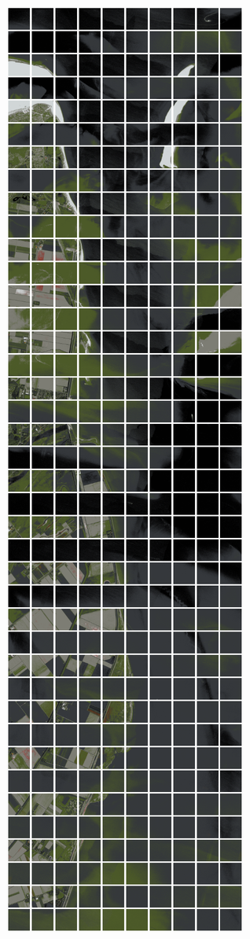 <html>
<div>
<img src="https://github.com/HakkaTjakka/NL_TILE_MAP/blob/main/18/624/-1072/r.6240.-10720.png" height="44" width="44">
<img src="https://github.com/HakkaTjakka/NL_TILE_MAP/blob/main/18/624/-1072/r.6241.-10720.png" height="44" width="44">
<img src="https://github.com/HakkaTjakka/NL_TILE_MAP/blob/main/18/624/-1072/r.6242.-10720.png" height="44" width="44">
<img src="https://github.com/HakkaTjakka/NL_TILE_MAP/blob/main/18/624/-1072/r.6243.-10720.png" height="44" width="44">
<img src="https://github.com/HakkaTjakka/NL_TILE_MAP/blob/main/18/624/-1072/r.6244.-10720.png" height="44" width="44">
<img src="https://github.com/HakkaTjakka/NL_TILE_MAP/blob/main/18/624/-1072/r.6245.-10720.png" height="44" width="44">
<img src="https://github.com/HakkaTjakka/NL_TILE_MAP/blob/main/18/624/-1072/r.6246.-10720.png" height="44" width="44">
<img src="https://github.com/HakkaTjakka/NL_TILE_MAP/blob/main/18/624/-1072/r.6247.-10720.png" height="44" width="44">
<img src="https://github.com/HakkaTjakka/NL_TILE_MAP/blob/main/18/624/-1072/r.6248.-10720.png" height="44" width="44">
<img src="https://github.com/HakkaTjakka/NL_TILE_MAP/blob/main/18/624/-1072/r.6249.-10720.png" height="44" width="44">
<img src="https://github.com/HakkaTjakka/NL_TILE_MAP/blob/main/18/625/-1072/r.6250.-10720.png" height="44" width="44">
<img src="https://github.com/HakkaTjakka/NL_TILE_MAP/blob/main/18/625/-1072/r.6251.-10720.png" height="44" width="44">
<img src="https://github.com/HakkaTjakka/NL_TILE_MAP/blob/main/18/625/-1072/r.6252.-10720.png" height="44" width="44">
<img src="https://github.com/HakkaTjakka/NL_TILE_MAP/blob/main/18/625/-1072/r.6253.-10720.png" height="44" width="44">
<img src="https://github.com/HakkaTjakka/NL_TILE_MAP/blob/main/18/625/-1072/r.6254.-10720.png" height="44" width="44">
<img src="https://github.com/HakkaTjakka/NL_TILE_MAP/blob/main/18/625/-1072/r.6255.-10720.png" height="44" width="44">
<img src="https://github.com/HakkaTjakka/NL_TILE_MAP/blob/main/18/625/-1072/r.6256.-10720.png" height="44" width="44">
<img src="https://github.com/HakkaTjakka/NL_TILE_MAP/blob/main/18/625/-1072/r.6257.-10720.png" height="44" width="44">
<img src="https://github.com/HakkaTjakka/NL_TILE_MAP/blob/main/18/625/-1072/r.6258.-10720.png" height="44" width="44">
<img src="https://github.com/HakkaTjakka/NL_TILE_MAP/blob/main/18/625/-1072/r.6259.-10720.png" height="44" width="44">
<br>
<img src="https://github.com/HakkaTjakka/NL_TILE_MAP/blob/main/18/624/-1072/r.6240.-10719.png" height="44" width="44">
<img src="https://github.com/HakkaTjakka/NL_TILE_MAP/blob/main/18/624/-1072/r.6241.-10719.png" height="44" width="44">
<img src="https://github.com/HakkaTjakka/NL_TILE_MAP/blob/main/18/624/-1072/r.6242.-10719.png" height="44" width="44">
<img src="https://github.com/HakkaTjakka/NL_TILE_MAP/blob/main/18/624/-1072/r.6243.-10719.png" height="44" width="44">
<img src="https://github.com/HakkaTjakka/NL_TILE_MAP/blob/main/18/624/-1072/r.6244.-10719.png" height="44" width="44">
<img src="https://github.com/HakkaTjakka/NL_TILE_MAP/blob/main/18/624/-1072/r.6245.-10719.png" height="44" width="44">
<img src="https://github.com/HakkaTjakka/NL_TILE_MAP/blob/main/18/624/-1072/r.6246.-10719.png" height="44" width="44">
<img src="https://github.com/HakkaTjakka/NL_TILE_MAP/blob/main/18/624/-1072/r.6247.-10719.png" height="44" width="44">
<img src="https://github.com/HakkaTjakka/NL_TILE_MAP/blob/main/18/624/-1072/r.6248.-10719.png" height="44" width="44">
<img src="https://github.com/HakkaTjakka/NL_TILE_MAP/blob/main/18/624/-1072/r.6249.-10719.png" height="44" width="44">
<img src="https://github.com/HakkaTjakka/NL_TILE_MAP/blob/main/18/625/-1072/r.6250.-10719.png" height="44" width="44">
<img src="https://github.com/HakkaTjakka/NL_TILE_MAP/blob/main/18/625/-1072/r.6251.-10719.png" height="44" width="44">
<img src="https://github.com/HakkaTjakka/NL_TILE_MAP/blob/main/18/625/-1072/r.6252.-10719.png" height="44" width="44">
<img src="https://github.com/HakkaTjakka/NL_TILE_MAP/blob/main/18/625/-1072/r.6253.-10719.png" height="44" width="44">
<img src="https://github.com/HakkaTjakka/NL_TILE_MAP/blob/main/18/625/-1072/r.6254.-10719.png" height="44" width="44">
<img src="https://github.com/HakkaTjakka/NL_TILE_MAP/blob/main/18/625/-1072/r.6255.-10719.png" height="44" width="44">
<img src="https://github.com/HakkaTjakka/NL_TILE_MAP/blob/main/18/625/-1072/r.6256.-10719.png" height="44" width="44">
<img src="https://github.com/HakkaTjakka/NL_TILE_MAP/blob/main/18/625/-1072/r.6257.-10719.png" height="44" width="44">
<img src="https://github.com/HakkaTjakka/NL_TILE_MAP/blob/main/18/625/-1072/r.6258.-10719.png" height="44" width="44">
<img src="https://github.com/HakkaTjakka/NL_TILE_MAP/blob/main/18/625/-1072/r.6259.-10719.png" height="44" width="44">
<br>
<img src="https://github.com/HakkaTjakka/NL_TILE_MAP/blob/main/18/624/-1072/r.6240.-10718.png" height="44" width="44">
<img src="https://github.com/HakkaTjakka/NL_TILE_MAP/blob/main/18/624/-1072/r.6241.-10718.png" height="44" width="44">
<img src="https://github.com/HakkaTjakka/NL_TILE_MAP/blob/main/18/624/-1072/r.6242.-10718.png" height="44" width="44">
<img src="https://github.com/HakkaTjakka/NL_TILE_MAP/blob/main/18/624/-1072/r.6243.-10718.png" height="44" width="44">
<img src="https://github.com/HakkaTjakka/NL_TILE_MAP/blob/main/18/624/-1072/r.6244.-10718.png" height="44" width="44">
<img src="https://github.com/HakkaTjakka/NL_TILE_MAP/blob/main/18/624/-1072/r.6245.-10718.png" height="44" width="44">
<img src="https://github.com/HakkaTjakka/NL_TILE_MAP/blob/main/18/624/-1072/r.6246.-10718.png" height="44" width="44">
<img src="https://github.com/HakkaTjakka/NL_TILE_MAP/blob/main/18/624/-1072/r.6247.-10718.png" height="44" width="44">
<img src="https://github.com/HakkaTjakka/NL_TILE_MAP/blob/main/18/624/-1072/r.6248.-10718.png" height="44" width="44">
<img src="https://github.com/HakkaTjakka/NL_TILE_MAP/blob/main/18/624/-1072/r.6249.-10718.png" height="44" width="44">
<img src="https://github.com/HakkaTjakka/NL_TILE_MAP/blob/main/18/625/-1072/r.6250.-10718.png" height="44" width="44">
<img src="https://github.com/HakkaTjakka/NL_TILE_MAP/blob/main/18/625/-1072/r.6251.-10718.png" height="44" width="44">
<img src="https://github.com/HakkaTjakka/NL_TILE_MAP/blob/main/18/625/-1072/r.6252.-10718.png" height="44" width="44">
<img src="https://github.com/HakkaTjakka/NL_TILE_MAP/blob/main/18/625/-1072/r.6253.-10718.png" height="44" width="44">
<img src="https://github.com/HakkaTjakka/NL_TILE_MAP/blob/main/18/625/-1072/r.6254.-10718.png" height="44" width="44">
<img src="https://github.com/HakkaTjakka/NL_TILE_MAP/blob/main/18/625/-1072/r.6255.-10718.png" height="44" width="44">
<img src="https://github.com/HakkaTjakka/NL_TILE_MAP/blob/main/18/625/-1072/r.6256.-10718.png" height="44" width="44">
<img src="https://github.com/HakkaTjakka/NL_TILE_MAP/blob/main/18/625/-1072/r.6257.-10718.png" height="44" width="44">
<img src="https://github.com/HakkaTjakka/NL_TILE_MAP/blob/main/18/625/-1072/r.6258.-10718.png" height="44" width="44">
<img src="https://github.com/HakkaTjakka/NL_TILE_MAP/blob/main/18/625/-1072/r.6259.-10718.png" height="44" width="44">
<br>
<img src="https://github.com/HakkaTjakka/NL_TILE_MAP/blob/main/18/624/-1072/r.6240.-10717.png" height="44" width="44">
<img src="https://github.com/HakkaTjakka/NL_TILE_MAP/blob/main/18/624/-1072/r.6241.-10717.png" height="44" width="44">
<img src="https://github.com/HakkaTjakka/NL_TILE_MAP/blob/main/18/624/-1072/r.6242.-10717.png" height="44" width="44">
<img src="https://github.com/HakkaTjakka/NL_TILE_MAP/blob/main/18/624/-1072/r.6243.-10717.png" height="44" width="44">
<img src="https://github.com/HakkaTjakka/NL_TILE_MAP/blob/main/18/624/-1072/r.6244.-10717.png" height="44" width="44">
<img src="https://github.com/HakkaTjakka/NL_TILE_MAP/blob/main/18/624/-1072/r.6245.-10717.png" height="44" width="44">
<img src="https://github.com/HakkaTjakka/NL_TILE_MAP/blob/main/18/624/-1072/r.6246.-10717.png" height="44" width="44">
<img src="https://github.com/HakkaTjakka/NL_TILE_MAP/blob/main/18/624/-1072/r.6247.-10717.png" height="44" width="44">
<img src="https://github.com/HakkaTjakka/NL_TILE_MAP/blob/main/18/624/-1072/r.6248.-10717.png" height="44" width="44">
<img src="https://github.com/HakkaTjakka/NL_TILE_MAP/blob/main/18/624/-1072/r.6249.-10717.png" height="44" width="44">
<img src="https://github.com/HakkaTjakka/NL_TILE_MAP/blob/main/18/625/-1072/r.6250.-10717.png" height="44" width="44">
<img src="https://github.com/HakkaTjakka/NL_TILE_MAP/blob/main/18/625/-1072/r.6251.-10717.png" height="44" width="44">
<img src="https://github.com/HakkaTjakka/NL_TILE_MAP/blob/main/18/625/-1072/r.6252.-10717.png" height="44" width="44">
<img src="https://github.com/HakkaTjakka/NL_TILE_MAP/blob/main/18/625/-1072/r.6253.-10717.png" height="44" width="44">
<img src="https://github.com/HakkaTjakka/NL_TILE_MAP/blob/main/18/625/-1072/r.6254.-10717.png" height="44" width="44">
<img src="https://github.com/HakkaTjakka/NL_TILE_MAP/blob/main/18/625/-1072/r.6255.-10717.png" height="44" width="44">
<img src="https://github.com/HakkaTjakka/NL_TILE_MAP/blob/main/18/625/-1072/r.6256.-10717.png" height="44" width="44">
<img src="https://github.com/HakkaTjakka/NL_TILE_MAP/blob/main/18/625/-1072/r.6257.-10717.png" height="44" width="44">
<img src="https://github.com/HakkaTjakka/NL_TILE_MAP/blob/main/18/625/-1072/r.6258.-10717.png" height="44" width="44">
<img src="https://github.com/HakkaTjakka/NL_TILE_MAP/blob/main/18/625/-1072/r.6259.-10717.png" height="44" width="44">
<br>
<img src="https://github.com/HakkaTjakka/NL_TILE_MAP/blob/main/18/624/-1072/r.6240.-10716.png" height="44" width="44">
<img src="https://github.com/HakkaTjakka/NL_TILE_MAP/blob/main/18/624/-1072/r.6241.-10716.png" height="44" width="44">
<img src="https://github.com/HakkaTjakka/NL_TILE_MAP/blob/main/18/624/-1072/r.6242.-10716.png" height="44" width="44">
<img src="https://github.com/HakkaTjakka/NL_TILE_MAP/blob/main/18/624/-1072/r.6243.-10716.png" height="44" width="44">
<img src="https://github.com/HakkaTjakka/NL_TILE_MAP/blob/main/18/624/-1072/r.6244.-10716.png" height="44" width="44">
<img src="https://github.com/HakkaTjakka/NL_TILE_MAP/blob/main/18/624/-1072/r.6245.-10716.png" height="44" width="44">
<img src="https://github.com/HakkaTjakka/NL_TILE_MAP/blob/main/18/624/-1072/r.6246.-10716.png" height="44" width="44">
<img src="https://github.com/HakkaTjakka/NL_TILE_MAP/blob/main/18/624/-1072/r.6247.-10716.png" height="44" width="44">
<img src="https://github.com/HakkaTjakka/NL_TILE_MAP/blob/main/18/624/-1072/r.6248.-10716.png" height="44" width="44">
<img src="https://github.com/HakkaTjakka/NL_TILE_MAP/blob/main/18/624/-1072/r.6249.-10716.png" height="44" width="44">
<img src="https://github.com/HakkaTjakka/NL_TILE_MAP/blob/main/18/625/-1072/r.6250.-10716.png" height="44" width="44">
<img src="https://github.com/HakkaTjakka/NL_TILE_MAP/blob/main/18/625/-1072/r.6251.-10716.png" height="44" width="44">
<img src="https://github.com/HakkaTjakka/NL_TILE_MAP/blob/main/18/625/-1072/r.6252.-10716.png" height="44" width="44">
<img src="https://github.com/HakkaTjakka/NL_TILE_MAP/blob/main/18/625/-1072/r.6253.-10716.png" height="44" width="44">
<img src="https://github.com/HakkaTjakka/NL_TILE_MAP/blob/main/18/625/-1072/r.6254.-10716.png" height="44" width="44">
<img src="https://github.com/HakkaTjakka/NL_TILE_MAP/blob/main/18/625/-1072/r.6255.-10716.png" height="44" width="44">
<img src="https://github.com/HakkaTjakka/NL_TILE_MAP/blob/main/18/625/-1072/r.6256.-10716.png" height="44" width="44">
<img src="https://github.com/HakkaTjakka/NL_TILE_MAP/blob/main/18/625/-1072/r.6257.-10716.png" height="44" width="44">
<img src="https://github.com/HakkaTjakka/NL_TILE_MAP/blob/main/18/625/-1072/r.6258.-10716.png" height="44" width="44">
<img src="https://github.com/HakkaTjakka/NL_TILE_MAP/blob/main/18/625/-1072/r.6259.-10716.png" height="44" width="44">
<br>
<img src="https://github.com/HakkaTjakka/NL_TILE_MAP/blob/main/18/624/-1072/r.6240.-10715.png" height="44" width="44">
<img src="https://github.com/HakkaTjakka/NL_TILE_MAP/blob/main/18/624/-1072/r.6241.-10715.png" height="44" width="44">
<img src="https://github.com/HakkaTjakka/NL_TILE_MAP/blob/main/18/624/-1072/r.6242.-10715.png" height="44" width="44">
<img src="https://github.com/HakkaTjakka/NL_TILE_MAP/blob/main/18/624/-1072/r.6243.-10715.png" height="44" width="44">
<img src="https://github.com/HakkaTjakka/NL_TILE_MAP/blob/main/18/624/-1072/r.6244.-10715.png" height="44" width="44">
<img src="https://github.com/HakkaTjakka/NL_TILE_MAP/blob/main/18/624/-1072/r.6245.-10715.png" height="44" width="44">
<img src="https://github.com/HakkaTjakka/NL_TILE_MAP/blob/main/18/624/-1072/r.6246.-10715.png" height="44" width="44">
<img src="https://github.com/HakkaTjakka/NL_TILE_MAP/blob/main/18/624/-1072/r.6247.-10715.png" height="44" width="44">
<img src="https://github.com/HakkaTjakka/NL_TILE_MAP/blob/main/18/624/-1072/r.6248.-10715.png" height="44" width="44">
<img src="https://github.com/HakkaTjakka/NL_TILE_MAP/blob/main/18/624/-1072/r.6249.-10715.png" height="44" width="44">
<img src="https://github.com/HakkaTjakka/NL_TILE_MAP/blob/main/18/625/-1072/r.6250.-10715.png" height="44" width="44">
<img src="https://github.com/HakkaTjakka/NL_TILE_MAP/blob/main/18/625/-1072/r.6251.-10715.png" height="44" width="44">
<img src="https://github.com/HakkaTjakka/NL_TILE_MAP/blob/main/18/625/-1072/r.6252.-10715.png" height="44" width="44">
<img src="https://github.com/HakkaTjakka/NL_TILE_MAP/blob/main/18/625/-1072/r.6253.-10715.png" height="44" width="44">
<img src="https://github.com/HakkaTjakka/NL_TILE_MAP/blob/main/18/625/-1072/r.6254.-10715.png" height="44" width="44">
<img src="https://github.com/HakkaTjakka/NL_TILE_MAP/blob/main/18/625/-1072/r.6255.-10715.png" height="44" width="44">
<img src="https://github.com/HakkaTjakka/NL_TILE_MAP/blob/main/18/625/-1072/r.6256.-10715.png" height="44" width="44">
<img src="https://github.com/HakkaTjakka/NL_TILE_MAP/blob/main/18/625/-1072/r.6257.-10715.png" height="44" width="44">
<img src="https://github.com/HakkaTjakka/NL_TILE_MAP/blob/main/18/625/-1072/r.6258.-10715.png" height="44" width="44">
<img src="https://github.com/HakkaTjakka/NL_TILE_MAP/blob/main/18/625/-1072/r.6259.-10715.png" height="44" width="44">
<br>
<img src="https://github.com/HakkaTjakka/NL_TILE_MAP/blob/main/18/624/-1072/r.6240.-10714.png" height="44" width="44">
<img src="https://github.com/HakkaTjakka/NL_TILE_MAP/blob/main/18/624/-1072/r.6241.-10714.png" height="44" width="44">
<img src="https://github.com/HakkaTjakka/NL_TILE_MAP/blob/main/18/624/-1072/r.6242.-10714.png" height="44" width="44">
<img src="https://github.com/HakkaTjakka/NL_TILE_MAP/blob/main/18/624/-1072/r.6243.-10714.png" height="44" width="44">
<img src="https://github.com/HakkaTjakka/NL_TILE_MAP/blob/main/18/624/-1072/r.6244.-10714.png" height="44" width="44">
<img src="https://github.com/HakkaTjakka/NL_TILE_MAP/blob/main/18/624/-1072/r.6245.-10714.png" height="44" width="44">
<img src="https://github.com/HakkaTjakka/NL_TILE_MAP/blob/main/18/624/-1072/r.6246.-10714.png" height="44" width="44">
<img src="https://github.com/HakkaTjakka/NL_TILE_MAP/blob/main/18/624/-1072/r.6247.-10714.png" height="44" width="44">
<img src="https://github.com/HakkaTjakka/NL_TILE_MAP/blob/main/18/624/-1072/r.6248.-10714.png" height="44" width="44">
<img src="https://github.com/HakkaTjakka/NL_TILE_MAP/blob/main/18/624/-1072/r.6249.-10714.png" height="44" width="44">
<img src="https://github.com/HakkaTjakka/NL_TILE_MAP/blob/main/18/625/-1072/r.6250.-10714.png" height="44" width="44">
<img src="https://github.com/HakkaTjakka/NL_TILE_MAP/blob/main/18/625/-1072/r.6251.-10714.png" height="44" width="44">
<img src="https://github.com/HakkaTjakka/NL_TILE_MAP/blob/main/18/625/-1072/r.6252.-10714.png" height="44" width="44">
<img src="https://github.com/HakkaTjakka/NL_TILE_MAP/blob/main/18/625/-1072/r.6253.-10714.png" height="44" width="44">
<img src="https://github.com/HakkaTjakka/NL_TILE_MAP/blob/main/18/625/-1072/r.6254.-10714.png" height="44" width="44">
<img src="https://github.com/HakkaTjakka/NL_TILE_MAP/blob/main/18/625/-1072/r.6255.-10714.png" height="44" width="44">
<img src="https://github.com/HakkaTjakka/NL_TILE_MAP/blob/main/18/625/-1072/r.6256.-10714.png" height="44" width="44">
<img src="https://github.com/HakkaTjakka/NL_TILE_MAP/blob/main/18/625/-1072/r.6257.-10714.png" height="44" width="44">
<img src="https://github.com/HakkaTjakka/NL_TILE_MAP/blob/main/18/625/-1072/r.6258.-10714.png" height="44" width="44">
<img src="https://github.com/HakkaTjakka/NL_TILE_MAP/blob/main/18/625/-1072/r.6259.-10714.png" height="44" width="44">
<br>
<img src="https://github.com/HakkaTjakka/NL_TILE_MAP/blob/main/18/624/-1072/r.6240.-10713.png" height="44" width="44">
<img src="https://github.com/HakkaTjakka/NL_TILE_MAP/blob/main/18/624/-1072/r.6241.-10713.png" height="44" width="44">
<img src="https://github.com/HakkaTjakka/NL_TILE_MAP/blob/main/18/624/-1072/r.6242.-10713.png" height="44" width="44">
<img src="https://github.com/HakkaTjakka/NL_TILE_MAP/blob/main/18/624/-1072/r.6243.-10713.png" height="44" width="44">
<img src="https://github.com/HakkaTjakka/NL_TILE_MAP/blob/main/18/624/-1072/r.6244.-10713.png" height="44" width="44">
<img src="https://github.com/HakkaTjakka/NL_TILE_MAP/blob/main/18/624/-1072/r.6245.-10713.png" height="44" width="44">
<img src="https://github.com/HakkaTjakka/NL_TILE_MAP/blob/main/18/624/-1072/r.6246.-10713.png" height="44" width="44">
<img src="https://github.com/HakkaTjakka/NL_TILE_MAP/blob/main/18/624/-1072/r.6247.-10713.png" height="44" width="44">
<img src="https://github.com/HakkaTjakka/NL_TILE_MAP/blob/main/18/624/-1072/r.6248.-10713.png" height="44" width="44">
<img src="https://github.com/HakkaTjakka/NL_TILE_MAP/blob/main/18/624/-1072/r.6249.-10713.png" height="44" width="44">
<img src="https://github.com/HakkaTjakka/NL_TILE_MAP/blob/main/18/625/-1072/r.6250.-10713.png" height="44" width="44">
<img src="https://github.com/HakkaTjakka/NL_TILE_MAP/blob/main/18/625/-1072/r.6251.-10713.png" height="44" width="44">
<img src="https://github.com/HakkaTjakka/NL_TILE_MAP/blob/main/18/625/-1072/r.6252.-10713.png" height="44" width="44">
<img src="https://github.com/HakkaTjakka/NL_TILE_MAP/blob/main/18/625/-1072/r.6253.-10713.png" height="44" width="44">
<img src="https://github.com/HakkaTjakka/NL_TILE_MAP/blob/main/18/625/-1072/r.6254.-10713.png" height="44" width="44">
<img src="https://github.com/HakkaTjakka/NL_TILE_MAP/blob/main/18/625/-1072/r.6255.-10713.png" height="44" width="44">
<img src="https://github.com/HakkaTjakka/NL_TILE_MAP/blob/main/18/625/-1072/r.6256.-10713.png" height="44" width="44">
<img src="https://github.com/HakkaTjakka/NL_TILE_MAP/blob/main/18/625/-1072/r.6257.-10713.png" height="44" width="44">
<img src="https://github.com/HakkaTjakka/NL_TILE_MAP/blob/main/18/625/-1072/r.6258.-10713.png" height="44" width="44">
<img src="https://github.com/HakkaTjakka/NL_TILE_MAP/blob/main/18/625/-1072/r.6259.-10713.png" height="44" width="44">
<br>
<img src="https://github.com/HakkaTjakka/NL_TILE_MAP/blob/main/18/624/-1072/r.6240.-10712.png" height="44" width="44">
<img src="https://github.com/HakkaTjakka/NL_TILE_MAP/blob/main/18/624/-1072/r.6241.-10712.png" height="44" width="44">
<img src="https://github.com/HakkaTjakka/NL_TILE_MAP/blob/main/18/624/-1072/r.6242.-10712.png" height="44" width="44">
<img src="https://github.com/HakkaTjakka/NL_TILE_MAP/blob/main/18/624/-1072/r.6243.-10712.png" height="44" width="44">
<img src="https://github.com/HakkaTjakka/NL_TILE_MAP/blob/main/18/624/-1072/r.6244.-10712.png" height="44" width="44">
<img src="https://github.com/HakkaTjakka/NL_TILE_MAP/blob/main/18/624/-1072/r.6245.-10712.png" height="44" width="44">
<img src="https://github.com/HakkaTjakka/NL_TILE_MAP/blob/main/18/624/-1072/r.6246.-10712.png" height="44" width="44">
<img src="https://github.com/HakkaTjakka/NL_TILE_MAP/blob/main/18/624/-1072/r.6247.-10712.png" height="44" width="44">
<img src="https://github.com/HakkaTjakka/NL_TILE_MAP/blob/main/18/624/-1072/r.6248.-10712.png" height="44" width="44">
<img src="https://github.com/HakkaTjakka/NL_TILE_MAP/blob/main/18/624/-1072/r.6249.-10712.png" height="44" width="44">
<img src="https://github.com/HakkaTjakka/NL_TILE_MAP/blob/main/18/625/-1072/r.6250.-10712.png" height="44" width="44">
<img src="https://github.com/HakkaTjakka/NL_TILE_MAP/blob/main/18/625/-1072/r.6251.-10712.png" height="44" width="44">
<img src="https://github.com/HakkaTjakka/NL_TILE_MAP/blob/main/18/625/-1072/r.6252.-10712.png" height="44" width="44">
<img src="https://github.com/HakkaTjakka/NL_TILE_MAP/blob/main/18/625/-1072/r.6253.-10712.png" height="44" width="44">
<img src="https://github.com/HakkaTjakka/NL_TILE_MAP/blob/main/18/625/-1072/r.6254.-10712.png" height="44" width="44">
<img src="https://github.com/HakkaTjakka/NL_TILE_MAP/blob/main/18/625/-1072/r.6255.-10712.png" height="44" width="44">
<img src="https://github.com/HakkaTjakka/NL_TILE_MAP/blob/main/18/625/-1072/r.6256.-10712.png" height="44" width="44">
<img src="https://github.com/HakkaTjakka/NL_TILE_MAP/blob/main/18/625/-1072/r.6257.-10712.png" height="44" width="44">
<img src="https://github.com/HakkaTjakka/NL_TILE_MAP/blob/main/18/625/-1072/r.6258.-10712.png" height="44" width="44">
<img src="https://github.com/HakkaTjakka/NL_TILE_MAP/blob/main/18/625/-1072/r.6259.-10712.png" height="44" width="44">
<br>
<img src="https://github.com/HakkaTjakka/NL_TILE_MAP/blob/main/18/624/-1072/r.6240.-10711.png" height="44" width="44">
<img src="https://github.com/HakkaTjakka/NL_TILE_MAP/blob/main/18/624/-1072/r.6241.-10711.png" height="44" width="44">
<img src="https://github.com/HakkaTjakka/NL_TILE_MAP/blob/main/18/624/-1072/r.6242.-10711.png" height="44" width="44">
<img src="https://github.com/HakkaTjakka/NL_TILE_MAP/blob/main/18/624/-1072/r.6243.-10711.png" height="44" width="44">
<img src="https://github.com/HakkaTjakka/NL_TILE_MAP/blob/main/18/624/-1072/r.6244.-10711.png" height="44" width="44">
<img src="https://github.com/HakkaTjakka/NL_TILE_MAP/blob/main/18/624/-1072/r.6245.-10711.png" height="44" width="44">
<img src="https://github.com/HakkaTjakka/NL_TILE_MAP/blob/main/18/624/-1072/r.6246.-10711.png" height="44" width="44">
<img src="https://github.com/HakkaTjakka/NL_TILE_MAP/blob/main/18/624/-1072/r.6247.-10711.png" height="44" width="44">
<img src="https://github.com/HakkaTjakka/NL_TILE_MAP/blob/main/18/624/-1072/r.6248.-10711.png" height="44" width="44">
<img src="https://github.com/HakkaTjakka/NL_TILE_MAP/blob/main/18/624/-1072/r.6249.-10711.png" height="44" width="44">
<img src="https://github.com/HakkaTjakka/NL_TILE_MAP/blob/main/18/625/-1072/r.6250.-10711.png" height="44" width="44">
<img src="https://github.com/HakkaTjakka/NL_TILE_MAP/blob/main/18/625/-1072/r.6251.-10711.png" height="44" width="44">
<img src="https://github.com/HakkaTjakka/NL_TILE_MAP/blob/main/18/625/-1072/r.6252.-10711.png" height="44" width="44">
<img src="https://github.com/HakkaTjakka/NL_TILE_MAP/blob/main/18/625/-1072/r.6253.-10711.png" height="44" width="44">
<img src="https://github.com/HakkaTjakka/NL_TILE_MAP/blob/main/18/625/-1072/r.6254.-10711.png" height="44" width="44">
<img src="https://github.com/HakkaTjakka/NL_TILE_MAP/blob/main/18/625/-1072/r.6255.-10711.png" height="44" width="44">
<img src="https://github.com/HakkaTjakka/NL_TILE_MAP/blob/main/18/625/-1072/r.6256.-10711.png" height="44" width="44">
<img src="https://github.com/HakkaTjakka/NL_TILE_MAP/blob/main/18/625/-1072/r.6257.-10711.png" height="44" width="44">
<img src="https://github.com/HakkaTjakka/NL_TILE_MAP/blob/main/18/625/-1072/r.6258.-10711.png" height="44" width="44">
<img src="https://github.com/HakkaTjakka/NL_TILE_MAP/blob/main/18/625/-1072/r.6259.-10711.png" height="44" width="44">
<br>
<img src="https://github.com/HakkaTjakka/NL_TILE_MAP/blob/main/18/624/-1071/r.6240.-10710.png" height="44" width="44">
<img src="https://github.com/HakkaTjakka/NL_TILE_MAP/blob/main/18/624/-1071/r.6241.-10710.png" height="44" width="44">
<img src="https://github.com/HakkaTjakka/NL_TILE_MAP/blob/main/18/624/-1071/r.6242.-10710.png" height="44" width="44">
<img src="https://github.com/HakkaTjakka/NL_TILE_MAP/blob/main/18/624/-1071/r.6243.-10710.png" height="44" width="44">
<img src="https://github.com/HakkaTjakka/NL_TILE_MAP/blob/main/18/624/-1071/r.6244.-10710.png" height="44" width="44">
<img src="https://github.com/HakkaTjakka/NL_TILE_MAP/blob/main/18/624/-1071/r.6245.-10710.png" height="44" width="44">
<img src="https://github.com/HakkaTjakka/NL_TILE_MAP/blob/main/18/624/-1071/r.6246.-10710.png" height="44" width="44">
<img src="https://github.com/HakkaTjakka/NL_TILE_MAP/blob/main/18/624/-1071/r.6247.-10710.png" height="44" width="44">
<img src="https://github.com/HakkaTjakka/NL_TILE_MAP/blob/main/18/624/-1071/r.6248.-10710.png" height="44" width="44">
<img src="https://github.com/HakkaTjakka/NL_TILE_MAP/blob/main/18/624/-1071/r.6249.-10710.png" height="44" width="44">
<img src="https://github.com/HakkaTjakka/NL_TILE_MAP/blob/main/18/625/-1071/r.6250.-10710.png" height="44" width="44">
<img src="https://github.com/HakkaTjakka/NL_TILE_MAP/blob/main/18/625/-1071/r.6251.-10710.png" height="44" width="44">
<img src="https://github.com/HakkaTjakka/NL_TILE_MAP/blob/main/18/625/-1071/r.6252.-10710.png" height="44" width="44">
<img src="https://github.com/HakkaTjakka/NL_TILE_MAP/blob/main/18/625/-1071/r.6253.-10710.png" height="44" width="44">
<img src="https://github.com/HakkaTjakka/NL_TILE_MAP/blob/main/18/625/-1071/r.6254.-10710.png" height="44" width="44">
<img src="https://github.com/HakkaTjakka/NL_TILE_MAP/blob/main/18/625/-1071/r.6255.-10710.png" height="44" width="44">
<img src="https://github.com/HakkaTjakka/NL_TILE_MAP/blob/main/18/625/-1071/r.6256.-10710.png" height="44" width="44">
<img src="https://github.com/HakkaTjakka/NL_TILE_MAP/blob/main/18/625/-1071/r.6257.-10710.png" height="44" width="44">
<img src="https://github.com/HakkaTjakka/NL_TILE_MAP/blob/main/18/625/-1071/r.6258.-10710.png" height="44" width="44">
<img src="https://github.com/HakkaTjakka/NL_TILE_MAP/blob/main/18/625/-1071/r.6259.-10710.png" height="44" width="44">
<br>
<img src="https://github.com/HakkaTjakka/NL_TILE_MAP/blob/main/18/624/-1071/r.6240.-10709.png" height="44" width="44">
<img src="https://github.com/HakkaTjakka/NL_TILE_MAP/blob/main/18/624/-1071/r.6241.-10709.png" height="44" width="44">
<img src="https://github.com/HakkaTjakka/NL_TILE_MAP/blob/main/18/624/-1071/r.6242.-10709.png" height="44" width="44">
<img src="https://github.com/HakkaTjakka/NL_TILE_MAP/blob/main/18/624/-1071/r.6243.-10709.png" height="44" width="44">
<img src="https://github.com/HakkaTjakka/NL_TILE_MAP/blob/main/18/624/-1071/r.6244.-10709.png" height="44" width="44">
<img src="https://github.com/HakkaTjakka/NL_TILE_MAP/blob/main/18/624/-1071/r.6245.-10709.png" height="44" width="44">
<img src="https://github.com/HakkaTjakka/NL_TILE_MAP/blob/main/18/624/-1071/r.6246.-10709.png" height="44" width="44">
<img src="https://github.com/HakkaTjakka/NL_TILE_MAP/blob/main/18/624/-1071/r.6247.-10709.png" height="44" width="44">
<img src="https://github.com/HakkaTjakka/NL_TILE_MAP/blob/main/18/624/-1071/r.6248.-10709.png" height="44" width="44">
<img src="https://github.com/HakkaTjakka/NL_TILE_MAP/blob/main/18/624/-1071/r.6249.-10709.png" height="44" width="44">
<img src="https://github.com/HakkaTjakka/NL_TILE_MAP/blob/main/18/625/-1071/r.6250.-10709.png" height="44" width="44">
<img src="https://github.com/HakkaTjakka/NL_TILE_MAP/blob/main/18/625/-1071/r.6251.-10709.png" height="44" width="44">
<img src="https://github.com/HakkaTjakka/NL_TILE_MAP/blob/main/18/625/-1071/r.6252.-10709.png" height="44" width="44">
<img src="https://github.com/HakkaTjakka/NL_TILE_MAP/blob/main/18/625/-1071/r.6253.-10709.png" height="44" width="44">
<img src="https://github.com/HakkaTjakka/NL_TILE_MAP/blob/main/18/625/-1071/r.6254.-10709.png" height="44" width="44">
<img src="https://github.com/HakkaTjakka/NL_TILE_MAP/blob/main/18/625/-1071/r.6255.-10709.png" height="44" width="44">
<img src="https://github.com/HakkaTjakka/NL_TILE_MAP/blob/main/18/625/-1071/r.6256.-10709.png" height="44" width="44">
<img src="https://github.com/HakkaTjakka/NL_TILE_MAP/blob/main/18/625/-1071/r.6257.-10709.png" height="44" width="44">
<img src="https://github.com/HakkaTjakka/NL_TILE_MAP/blob/main/18/625/-1071/r.6258.-10709.png" height="44" width="44">
<img src="https://github.com/HakkaTjakka/NL_TILE_MAP/blob/main/18/625/-1071/r.6259.-10709.png" height="44" width="44">
<br>
<img src="https://github.com/HakkaTjakka/NL_TILE_MAP/blob/main/18/624/-1071/r.6240.-10708.png" height="44" width="44">
<img src="https://github.com/HakkaTjakka/NL_TILE_MAP/blob/main/18/624/-1071/r.6241.-10708.png" height="44" width="44">
<img src="https://github.com/HakkaTjakka/NL_TILE_MAP/blob/main/18/624/-1071/r.6242.-10708.png" height="44" width="44">
<img src="https://github.com/HakkaTjakka/NL_TILE_MAP/blob/main/18/624/-1071/r.6243.-10708.png" height="44" width="44">
<img src="https://github.com/HakkaTjakka/NL_TILE_MAP/blob/main/18/624/-1071/r.6244.-10708.png" height="44" width="44">
<img src="https://github.com/HakkaTjakka/NL_TILE_MAP/blob/main/18/624/-1071/r.6245.-10708.png" height="44" width="44">
<img src="https://github.com/HakkaTjakka/NL_TILE_MAP/blob/main/18/624/-1071/r.6246.-10708.png" height="44" width="44">
<img src="https://github.com/HakkaTjakka/NL_TILE_MAP/blob/main/18/624/-1071/r.6247.-10708.png" height="44" width="44">
<img src="https://github.com/HakkaTjakka/NL_TILE_MAP/blob/main/18/624/-1071/r.6248.-10708.png" height="44" width="44">
<img src="https://github.com/HakkaTjakka/NL_TILE_MAP/blob/main/18/624/-1071/r.6249.-10708.png" height="44" width="44">
<img src="https://github.com/HakkaTjakka/NL_TILE_MAP/blob/main/18/625/-1071/r.6250.-10708.png" height="44" width="44">
<img src="https://github.com/HakkaTjakka/NL_TILE_MAP/blob/main/18/625/-1071/r.6251.-10708.png" height="44" width="44">
<img src="https://github.com/HakkaTjakka/NL_TILE_MAP/blob/main/18/625/-1071/r.6252.-10708.png" height="44" width="44">
<img src="https://github.com/HakkaTjakka/NL_TILE_MAP/blob/main/18/625/-1071/r.6253.-10708.png" height="44" width="44">
<img src="https://github.com/HakkaTjakka/NL_TILE_MAP/blob/main/18/625/-1071/r.6254.-10708.png" height="44" width="44">
<img src="https://github.com/HakkaTjakka/NL_TILE_MAP/blob/main/18/625/-1071/r.6255.-10708.png" height="44" width="44">
<img src="https://github.com/HakkaTjakka/NL_TILE_MAP/blob/main/18/625/-1071/r.6256.-10708.png" height="44" width="44">
<img src="https://github.com/HakkaTjakka/NL_TILE_MAP/blob/main/18/625/-1071/r.6257.-10708.png" height="44" width="44">
<img src="https://github.com/HakkaTjakka/NL_TILE_MAP/blob/main/18/625/-1071/r.6258.-10708.png" height="44" width="44">
<img src="https://github.com/HakkaTjakka/NL_TILE_MAP/blob/main/18/625/-1071/r.6259.-10708.png" height="44" width="44">
<br>
<img src="https://github.com/HakkaTjakka/NL_TILE_MAP/blob/main/18/624/-1071/r.6240.-10707.png" height="44" width="44">
<img src="https://github.com/HakkaTjakka/NL_TILE_MAP/blob/main/18/624/-1071/r.6241.-10707.png" height="44" width="44">
<img src="https://github.com/HakkaTjakka/NL_TILE_MAP/blob/main/18/624/-1071/r.6242.-10707.png" height="44" width="44">
<img src="https://github.com/HakkaTjakka/NL_TILE_MAP/blob/main/18/624/-1071/r.6243.-10707.png" height="44" width="44">
<img src="https://github.com/HakkaTjakka/NL_TILE_MAP/blob/main/18/624/-1071/r.6244.-10707.png" height="44" width="44">
<img src="https://github.com/HakkaTjakka/NL_TILE_MAP/blob/main/18/624/-1071/r.6245.-10707.png" height="44" width="44">
<img src="https://github.com/HakkaTjakka/NL_TILE_MAP/blob/main/18/624/-1071/r.6246.-10707.png" height="44" width="44">
<img src="https://github.com/HakkaTjakka/NL_TILE_MAP/blob/main/18/624/-1071/r.6247.-10707.png" height="44" width="44">
<img src="https://github.com/HakkaTjakka/NL_TILE_MAP/blob/main/18/624/-1071/r.6248.-10707.png" height="44" width="44">
<img src="https://github.com/HakkaTjakka/NL_TILE_MAP/blob/main/18/624/-1071/r.6249.-10707.png" height="44" width="44">
<img src="https://github.com/HakkaTjakka/NL_TILE_MAP/blob/main/18/625/-1071/r.6250.-10707.png" height="44" width="44">
<img src="https://github.com/HakkaTjakka/NL_TILE_MAP/blob/main/18/625/-1071/r.6251.-10707.png" height="44" width="44">
<img src="https://github.com/HakkaTjakka/NL_TILE_MAP/blob/main/18/625/-1071/r.6252.-10707.png" height="44" width="44">
<img src="https://github.com/HakkaTjakka/NL_TILE_MAP/blob/main/18/625/-1071/r.6253.-10707.png" height="44" width="44">
<img src="https://github.com/HakkaTjakka/NL_TILE_MAP/blob/main/18/625/-1071/r.6254.-10707.png" height="44" width="44">
<img src="https://github.com/HakkaTjakka/NL_TILE_MAP/blob/main/18/625/-1071/r.6255.-10707.png" height="44" width="44">
<img src="https://github.com/HakkaTjakka/NL_TILE_MAP/blob/main/18/625/-1071/r.6256.-10707.png" height="44" width="44">
<img src="https://github.com/HakkaTjakka/NL_TILE_MAP/blob/main/18/625/-1071/r.6257.-10707.png" height="44" width="44">
<img src="https://github.com/HakkaTjakka/NL_TILE_MAP/blob/main/18/625/-1071/r.6258.-10707.png" height="44" width="44">
<img src="https://github.com/HakkaTjakka/NL_TILE_MAP/blob/main/18/625/-1071/r.6259.-10707.png" height="44" width="44">
<br>
<img src="https://github.com/HakkaTjakka/NL_TILE_MAP/blob/main/18/624/-1071/r.6240.-10706.png" height="44" width="44">
<img src="https://github.com/HakkaTjakka/NL_TILE_MAP/blob/main/18/624/-1071/r.6241.-10706.png" height="44" width="44">
<img src="https://github.com/HakkaTjakka/NL_TILE_MAP/blob/main/18/624/-1071/r.6242.-10706.png" height="44" width="44">
<img src="https://github.com/HakkaTjakka/NL_TILE_MAP/blob/main/18/624/-1071/r.6243.-10706.png" height="44" width="44">
<img src="https://github.com/HakkaTjakka/NL_TILE_MAP/blob/main/18/624/-1071/r.6244.-10706.png" height="44" width="44">
<img src="https://github.com/HakkaTjakka/NL_TILE_MAP/blob/main/18/624/-1071/r.6245.-10706.png" height="44" width="44">
<img src="https://github.com/HakkaTjakka/NL_TILE_MAP/blob/main/18/624/-1071/r.6246.-10706.png" height="44" width="44">
<img src="https://github.com/HakkaTjakka/NL_TILE_MAP/blob/main/18/624/-1071/r.6247.-10706.png" height="44" width="44">
<img src="https://github.com/HakkaTjakka/NL_TILE_MAP/blob/main/18/624/-1071/r.6248.-10706.png" height="44" width="44">
<img src="https://github.com/HakkaTjakka/NL_TILE_MAP/blob/main/18/624/-1071/r.6249.-10706.png" height="44" width="44">
<img src="https://github.com/HakkaTjakka/NL_TILE_MAP/blob/main/18/625/-1071/r.6250.-10706.png" height="44" width="44">
<img src="https://github.com/HakkaTjakka/NL_TILE_MAP/blob/main/18/625/-1071/r.6251.-10706.png" height="44" width="44">
<img src="https://github.com/HakkaTjakka/NL_TILE_MAP/blob/main/18/625/-1071/r.6252.-10706.png" height="44" width="44">
<img src="https://github.com/HakkaTjakka/NL_TILE_MAP/blob/main/18/625/-1071/r.6253.-10706.png" height="44" width="44">
<img src="https://github.com/HakkaTjakka/NL_TILE_MAP/blob/main/18/625/-1071/r.6254.-10706.png" height="44" width="44">
<img src="https://github.com/HakkaTjakka/NL_TILE_MAP/blob/main/18/625/-1071/r.6255.-10706.png" height="44" width="44">
<img src="https://github.com/HakkaTjakka/NL_TILE_MAP/blob/main/18/625/-1071/r.6256.-10706.png" height="44" width="44">
<img src="https://github.com/HakkaTjakka/NL_TILE_MAP/blob/main/18/625/-1071/r.6257.-10706.png" height="44" width="44">
<img src="https://github.com/HakkaTjakka/NL_TILE_MAP/blob/main/18/625/-1071/r.6258.-10706.png" height="44" width="44">
<img src="https://github.com/HakkaTjakka/NL_TILE_MAP/blob/main/18/625/-1071/r.6259.-10706.png" height="44" width="44">
<br>
<img src="https://github.com/HakkaTjakka/NL_TILE_MAP/blob/main/18/624/-1071/r.6240.-10705.png" height="44" width="44">
<img src="https://github.com/HakkaTjakka/NL_TILE_MAP/blob/main/18/624/-1071/r.6241.-10705.png" height="44" width="44">
<img src="https://github.com/HakkaTjakka/NL_TILE_MAP/blob/main/18/624/-1071/r.6242.-10705.png" height="44" width="44">
<img src="https://github.com/HakkaTjakka/NL_TILE_MAP/blob/main/18/624/-1071/r.6243.-10705.png" height="44" width="44">
<img src="https://github.com/HakkaTjakka/NL_TILE_MAP/blob/main/18/624/-1071/r.6244.-10705.png" height="44" width="44">
<img src="https://github.com/HakkaTjakka/NL_TILE_MAP/blob/main/18/624/-1071/r.6245.-10705.png" height="44" width="44">
<img src="https://github.com/HakkaTjakka/NL_TILE_MAP/blob/main/18/624/-1071/r.6246.-10705.png" height="44" width="44">
<img src="https://github.com/HakkaTjakka/NL_TILE_MAP/blob/main/18/624/-1071/r.6247.-10705.png" height="44" width="44">
<img src="https://github.com/HakkaTjakka/NL_TILE_MAP/blob/main/18/624/-1071/r.6248.-10705.png" height="44" width="44">
<img src="https://github.com/HakkaTjakka/NL_TILE_MAP/blob/main/18/624/-1071/r.6249.-10705.png" height="44" width="44">
<img src="https://github.com/HakkaTjakka/NL_TILE_MAP/blob/main/18/625/-1071/r.6250.-10705.png" height="44" width="44">
<img src="https://github.com/HakkaTjakka/NL_TILE_MAP/blob/main/18/625/-1071/r.6251.-10705.png" height="44" width="44">
<img src="https://github.com/HakkaTjakka/NL_TILE_MAP/blob/main/18/625/-1071/r.6252.-10705.png" height="44" width="44">
<img src="https://github.com/HakkaTjakka/NL_TILE_MAP/blob/main/18/625/-1071/r.6253.-10705.png" height="44" width="44">
<img src="https://github.com/HakkaTjakka/NL_TILE_MAP/blob/main/18/625/-1071/r.6254.-10705.png" height="44" width="44">
<img src="https://github.com/HakkaTjakka/NL_TILE_MAP/blob/main/18/625/-1071/r.6255.-10705.png" height="44" width="44">
<img src="https://github.com/HakkaTjakka/NL_TILE_MAP/blob/main/18/625/-1071/r.6256.-10705.png" height="44" width="44">
<img src="https://github.com/HakkaTjakka/NL_TILE_MAP/blob/main/18/625/-1071/r.6257.-10705.png" height="44" width="44">
<img src="https://github.com/HakkaTjakka/NL_TILE_MAP/blob/main/18/625/-1071/r.6258.-10705.png" height="44" width="44">
<img src="https://github.com/HakkaTjakka/NL_TILE_MAP/blob/main/18/625/-1071/r.6259.-10705.png" height="44" width="44">
<br>
<img src="https://github.com/HakkaTjakka/NL_TILE_MAP/blob/main/18/624/-1071/r.6240.-10704.png" height="44" width="44">
<img src="https://github.com/HakkaTjakka/NL_TILE_MAP/blob/main/18/624/-1071/r.6241.-10704.png" height="44" width="44">
<img src="https://github.com/HakkaTjakka/NL_TILE_MAP/blob/main/18/624/-1071/r.6242.-10704.png" height="44" width="44">
<img src="https://github.com/HakkaTjakka/NL_TILE_MAP/blob/main/18/624/-1071/r.6243.-10704.png" height="44" width="44">
<img src="https://github.com/HakkaTjakka/NL_TILE_MAP/blob/main/18/624/-1071/r.6244.-10704.png" height="44" width="44">
<img src="https://github.com/HakkaTjakka/NL_TILE_MAP/blob/main/18/624/-1071/r.6245.-10704.png" height="44" width="44">
<img src="https://github.com/HakkaTjakka/NL_TILE_MAP/blob/main/18/624/-1071/r.6246.-10704.png" height="44" width="44">
<img src="https://github.com/HakkaTjakka/NL_TILE_MAP/blob/main/18/624/-1071/r.6247.-10704.png" height="44" width="44">
<img src="https://github.com/HakkaTjakka/NL_TILE_MAP/blob/main/18/624/-1071/r.6248.-10704.png" height="44" width="44">
<img src="https://github.com/HakkaTjakka/NL_TILE_MAP/blob/main/18/624/-1071/r.6249.-10704.png" height="44" width="44">
<img src="https://github.com/HakkaTjakka/NL_TILE_MAP/blob/main/18/625/-1071/r.6250.-10704.png" height="44" width="44">
<img src="https://github.com/HakkaTjakka/NL_TILE_MAP/blob/main/18/625/-1071/r.6251.-10704.png" height="44" width="44">
<img src="https://github.com/HakkaTjakka/NL_TILE_MAP/blob/main/18/625/-1071/r.6252.-10704.png" height="44" width="44">
<img src="https://github.com/HakkaTjakka/NL_TILE_MAP/blob/main/18/625/-1071/r.6253.-10704.png" height="44" width="44">
<img src="https://github.com/HakkaTjakka/NL_TILE_MAP/blob/main/18/625/-1071/r.6254.-10704.png" height="44" width="44">
<img src="https://github.com/HakkaTjakka/NL_TILE_MAP/blob/main/18/625/-1071/r.6255.-10704.png" height="44" width="44">
<img src="https://github.com/HakkaTjakka/NL_TILE_MAP/blob/main/18/625/-1071/r.6256.-10704.png" height="44" width="44">
<img src="https://github.com/HakkaTjakka/NL_TILE_MAP/blob/main/18/625/-1071/r.6257.-10704.png" height="44" width="44">
<img src="https://github.com/HakkaTjakka/NL_TILE_MAP/blob/main/18/625/-1071/r.6258.-10704.png" height="44" width="44">
<img src="https://github.com/HakkaTjakka/NL_TILE_MAP/blob/main/18/625/-1071/r.6259.-10704.png" height="44" width="44">
<br>
<img src="https://github.com/HakkaTjakka/NL_TILE_MAP/blob/main/18/624/-1071/r.6240.-10703.png" height="44" width="44">
<img src="https://github.com/HakkaTjakka/NL_TILE_MAP/blob/main/18/624/-1071/r.6241.-10703.png" height="44" width="44">
<img src="https://github.com/HakkaTjakka/NL_TILE_MAP/blob/main/18/624/-1071/r.6242.-10703.png" height="44" width="44">
<img src="https://github.com/HakkaTjakka/NL_TILE_MAP/blob/main/18/624/-1071/r.6243.-10703.png" height="44" width="44">
<img src="https://github.com/HakkaTjakka/NL_TILE_MAP/blob/main/18/624/-1071/r.6244.-10703.png" height="44" width="44">
<img src="https://github.com/HakkaTjakka/NL_TILE_MAP/blob/main/18/624/-1071/r.6245.-10703.png" height="44" width="44">
<img src="https://github.com/HakkaTjakka/NL_TILE_MAP/blob/main/18/624/-1071/r.6246.-10703.png" height="44" width="44">
<img src="https://github.com/HakkaTjakka/NL_TILE_MAP/blob/main/18/624/-1071/r.6247.-10703.png" height="44" width="44">
<img src="https://github.com/HakkaTjakka/NL_TILE_MAP/blob/main/18/624/-1071/r.6248.-10703.png" height="44" width="44">
<img src="https://github.com/HakkaTjakka/NL_TILE_MAP/blob/main/18/624/-1071/r.6249.-10703.png" height="44" width="44">
<img src="https://github.com/HakkaTjakka/NL_TILE_MAP/blob/main/18/625/-1071/r.6250.-10703.png" height="44" width="44">
<img src="https://github.com/HakkaTjakka/NL_TILE_MAP/blob/main/18/625/-1071/r.6251.-10703.png" height="44" width="44">
<img src="https://github.com/HakkaTjakka/NL_TILE_MAP/blob/main/18/625/-1071/r.6252.-10703.png" height="44" width="44">
<img src="https://github.com/HakkaTjakka/NL_TILE_MAP/blob/main/18/625/-1071/r.6253.-10703.png" height="44" width="44">
<img src="https://github.com/HakkaTjakka/NL_TILE_MAP/blob/main/18/625/-1071/r.6254.-10703.png" height="44" width="44">
<img src="https://github.com/HakkaTjakka/NL_TILE_MAP/blob/main/18/625/-1071/r.6255.-10703.png" height="44" width="44">
<img src="https://github.com/HakkaTjakka/NL_TILE_MAP/blob/main/18/625/-1071/r.6256.-10703.png" height="44" width="44">
<img src="https://github.com/HakkaTjakka/NL_TILE_MAP/blob/main/18/625/-1071/r.6257.-10703.png" height="44" width="44">
<img src="https://github.com/HakkaTjakka/NL_TILE_MAP/blob/main/18/625/-1071/r.6258.-10703.png" height="44" width="44">
<img src="https://github.com/HakkaTjakka/NL_TILE_MAP/blob/main/18/625/-1071/r.6259.-10703.png" height="44" width="44">
<br>
<img src="https://github.com/HakkaTjakka/NL_TILE_MAP/blob/main/18/624/-1071/r.6240.-10702.png" height="44" width="44">
<img src="https://github.com/HakkaTjakka/NL_TILE_MAP/blob/main/18/624/-1071/r.6241.-10702.png" height="44" width="44">
<img src="https://github.com/HakkaTjakka/NL_TILE_MAP/blob/main/18/624/-1071/r.6242.-10702.png" height="44" width="44">
<img src="https://github.com/HakkaTjakka/NL_TILE_MAP/blob/main/18/624/-1071/r.6243.-10702.png" height="44" width="44">
<img src="https://github.com/HakkaTjakka/NL_TILE_MAP/blob/main/18/624/-1071/r.6244.-10702.png" height="44" width="44">
<img src="https://github.com/HakkaTjakka/NL_TILE_MAP/blob/main/18/624/-1071/r.6245.-10702.png" height="44" width="44">
<img src="https://github.com/HakkaTjakka/NL_TILE_MAP/blob/main/18/624/-1071/r.6246.-10702.png" height="44" width="44">
<img src="https://github.com/HakkaTjakka/NL_TILE_MAP/blob/main/18/624/-1071/r.6247.-10702.png" height="44" width="44">
<img src="https://github.com/HakkaTjakka/NL_TILE_MAP/blob/main/18/624/-1071/r.6248.-10702.png" height="44" width="44">
<img src="https://github.com/HakkaTjakka/NL_TILE_MAP/blob/main/18/624/-1071/r.6249.-10702.png" height="44" width="44">
<img src="https://github.com/HakkaTjakka/NL_TILE_MAP/blob/main/18/625/-1071/r.6250.-10702.png" height="44" width="44">
<img src="https://github.com/HakkaTjakka/NL_TILE_MAP/blob/main/18/625/-1071/r.6251.-10702.png" height="44" width="44">
<img src="https://github.com/HakkaTjakka/NL_TILE_MAP/blob/main/18/625/-1071/r.6252.-10702.png" height="44" width="44">
<img src="https://github.com/HakkaTjakka/NL_TILE_MAP/blob/main/18/625/-1071/r.6253.-10702.png" height="44" width="44">
<img src="https://github.com/HakkaTjakka/NL_TILE_MAP/blob/main/18/625/-1071/r.6254.-10702.png" height="44" width="44">
<img src="https://github.com/HakkaTjakka/NL_TILE_MAP/blob/main/18/625/-1071/r.6255.-10702.png" height="44" width="44">
<img src="https://github.com/HakkaTjakka/NL_TILE_MAP/blob/main/18/625/-1071/r.6256.-10702.png" height="44" width="44">
<img src="https://github.com/HakkaTjakka/NL_TILE_MAP/blob/main/18/625/-1071/r.6257.-10702.png" height="44" width="44">
<img src="https://github.com/HakkaTjakka/NL_TILE_MAP/blob/main/18/625/-1071/r.6258.-10702.png" height="44" width="44">
<img src="https://github.com/HakkaTjakka/NL_TILE_MAP/blob/main/18/625/-1071/r.6259.-10702.png" height="44" width="44">
<br>
<img src="https://github.com/HakkaTjakka/NL_TILE_MAP/blob/main/18/624/-1071/r.6240.-10701.png" height="44" width="44">
<img src="https://github.com/HakkaTjakka/NL_TILE_MAP/blob/main/18/624/-1071/r.6241.-10701.png" height="44" width="44">
<img src="https://github.com/HakkaTjakka/NL_TILE_MAP/blob/main/18/624/-1071/r.6242.-10701.png" height="44" width="44">
<img src="https://github.com/HakkaTjakka/NL_TILE_MAP/blob/main/18/624/-1071/r.6243.-10701.png" height="44" width="44">
<img src="https://github.com/HakkaTjakka/NL_TILE_MAP/blob/main/18/624/-1071/r.6244.-10701.png" height="44" width="44">
<img src="https://github.com/HakkaTjakka/NL_TILE_MAP/blob/main/18/624/-1071/r.6245.-10701.png" height="44" width="44">
<img src="https://github.com/HakkaTjakka/NL_TILE_MAP/blob/main/18/624/-1071/r.6246.-10701.png" height="44" width="44">
<img src="https://github.com/HakkaTjakka/NL_TILE_MAP/blob/main/18/624/-1071/r.6247.-10701.png" height="44" width="44">
<img src="https://github.com/HakkaTjakka/NL_TILE_MAP/blob/main/18/624/-1071/r.6248.-10701.png" height="44" width="44">
<img src="https://github.com/HakkaTjakka/NL_TILE_MAP/blob/main/18/624/-1071/r.6249.-10701.png" height="44" width="44">
<img src="https://github.com/HakkaTjakka/NL_TILE_MAP/blob/main/18/625/-1071/r.6250.-10701.png" height="44" width="44">
<img src="https://github.com/HakkaTjakka/NL_TILE_MAP/blob/main/18/625/-1071/r.6251.-10701.png" height="44" width="44">
<img src="https://github.com/HakkaTjakka/NL_TILE_MAP/blob/main/18/625/-1071/r.6252.-10701.png" height="44" width="44">
<img src="https://github.com/HakkaTjakka/NL_TILE_MAP/blob/main/18/625/-1071/r.6253.-10701.png" height="44" width="44">
<img src="https://github.com/HakkaTjakka/NL_TILE_MAP/blob/main/18/625/-1071/r.6254.-10701.png" height="44" width="44">
<img src="https://github.com/HakkaTjakka/NL_TILE_MAP/blob/main/18/625/-1071/r.6255.-10701.png" height="44" width="44">
<img src="https://github.com/HakkaTjakka/NL_TILE_MAP/blob/main/18/625/-1071/r.6256.-10701.png" height="44" width="44">
<img src="https://github.com/HakkaTjakka/NL_TILE_MAP/blob/main/18/625/-1071/r.6257.-10701.png" height="44" width="44">
<img src="https://github.com/HakkaTjakka/NL_TILE_MAP/blob/main/18/625/-1071/r.6258.-10701.png" height="44" width="44">
<img src="https://github.com/HakkaTjakka/NL_TILE_MAP/blob/main/18/625/-1071/r.6259.-10701.png" height="44" width="44">
<br>
</div>
</html>
